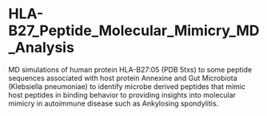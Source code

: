 # HLA-B27_Peptide_Molecular_Mimicry_MD_Analysis
MD simulations of  human protein HLA-B27:05 (PDB 5txs) to some peptide sequences associated with host protein Annexine and Gut Microbiota (Klebsiella pneumoniae) to identify microbe derived peptides that mimic host peptides in binding behavior to providing insights into molecular mimicry in autoimmune disease such as Ankylosing spondylitis.
